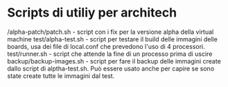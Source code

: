 Scripts di utiliy per architech
===============================

/alpha-patch/patch.sh	- script con i fix per la versione alpha della virtual machine
test/alpha-test.sh		- script per testare il build delle immagini delle boards, usa dei file di local.conf che prevedono l'uso di 4 processori.
test/runner.sh			- script che attende la fine di un processo prima di uscire
backup/backup-images.sh	- script per fare il backup delle immagini create dallo script di alptha-test.sh. Può essere usato anche per capire se sono state create tutte le immagini dal test.
